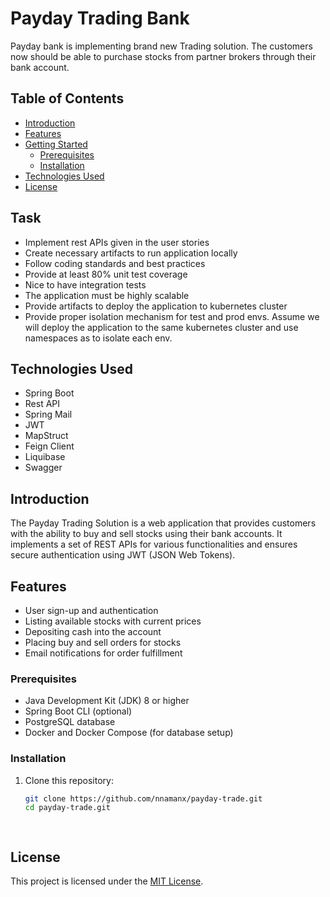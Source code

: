 <h1> Payday Trading Bank </h1>
Payday bank is implementing brand new Trading solution. The customers now should be able to purchase stocks from partner brokers through their bank account.

## Table of Contents

- [Introduction](#introduction)
- [Features](#features)
- [Getting Started](#getting-started)
    - [Prerequisites](#prerequisites)
    - [Installation](#installation)
- [Technologies Used](#technologies-used)
- [License](#license)


<h2>Task</h2>
<ul>
<li>Implement rest APIs given in the user stories</li>
<li>Create necessary artifacts to run application locally</li>
<li>Follow coding standards and best practices</li>
<li>Provide at least 80% unit test coverage</li>
<li>Nice to have integration tests</li>
<li>The application must be highly scalable</li>
<li>Provide artifacts to deploy the application to kubernetes cluster</li>
<li>Provide proper isolation mechanism for test and prod envs. Assume we will deploy the
application to the same kubernetes cluster and use namespaces as to isolate each env.</li>
</ul>

## Technologies Used

<ul>
<li>Spring Boot</li>
<li>Rest API</li>
<li>Spring Mail</li>
<li>JWT</li>
<li>MapStruct</li>
<li>Feign Client</li>
<li>Liquibase</li>
<li>Swagger</li>
</ul>


## Introduction

The Payday Trading Solution is a web application that provides customers with the ability to buy and sell stocks using
their bank accounts. It implements a set of REST APIs for various functionalities and ensures secure authentication
using JWT (JSON Web Tokens).

## Features

- User sign-up and authentication
- Listing available stocks with current prices
- Depositing cash into the account
- Placing buy and sell orders for stocks
- Email notifications for order fulfillment

### Prerequisites

- Java Development Kit (JDK) 8 or higher
- Spring Boot CLI (optional)
- PostgreSQL database
- Docker and Docker Compose (for database setup)

### Installation

1. Clone this repository:
   ```sh
   git clone https://github.com/nnamanx/payday-trade.git
   cd payday-trade.git
             



## License

This project is licensed under the [MIT License](LICENSE).







